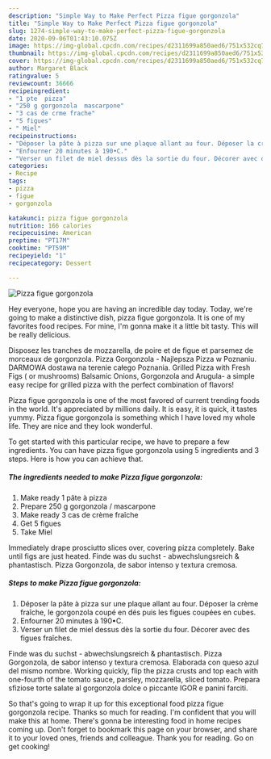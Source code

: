 ```yaml
---
description: "Simple Way to Make Perfect Pizza figue gorgonzola"
title: "Simple Way to Make Perfect Pizza figue gorgonzola"
slug: 1274-simple-way-to-make-perfect-pizza-figue-gorgonzola
date: 2020-09-06T01:43:10.075Z
image: https://img-global.cpcdn.com/recipes/d2311699a850aed6/751x532cq70/pizza-figue-gorgonzola-photo-principale-de-la-recette.jpg
thumbnail: https://img-global.cpcdn.com/recipes/d2311699a850aed6/751x532cq70/pizza-figue-gorgonzola-photo-principale-de-la-recette.jpg
cover: https://img-global.cpcdn.com/recipes/d2311699a850aed6/751x532cq70/pizza-figue-gorgonzola-photo-principale-de-la-recette.jpg
author: Margaret Black
ratingvalue: 5
reviewcount: 36666
recipeingredient:
- "1 pte  pizza"
- "250 g gorgonzola  mascarpone"
- "3 cas de crme frache"
- "5 figues"
- " Miel"
recipeinstructions:
- "Déposer la pâte à pizza sur une plaque allant au four. Déposer la crème fraîche, le gorgonzola coupé en dés puis les figues coupées en cubes."
- "Enfourner 20 minutes à 190•C."
- "Verser un filet de miel dessus dès la sortie du four. Décorer avec des figues fraîches."
categories:
- Recipe
tags:
- pizza
- figue
- gorgonzola

katakunci: pizza figue gorgonzola 
nutrition: 166 calories
recipecuisine: American
preptime: "PT17M"
cooktime: "PT59M"
recipeyield: "1"
recipecategory: Dessert

---
```



![Pizza figue gorgonzola](https://img-global.cpcdn.com/recipes/d2311699a850aed6/751x532cq70/pizza-figue-gorgonzola-photo-principale-de-la-recette.jpg)

Hey everyone, hope you are having an incredible day today. Today, we're going to make a distinctive dish, pizza figue gorgonzola. It is one of my favorites food recipes. For mine, I'm gonna make it a little bit tasty. This will be really delicious.

Disposez les tranches de mozzarella, de poire et de figue et parsemez de morceaux de gorgonzola. Pizza Gorgonzola - Najlepsza Pizza w Poznaniu. DARMOWA dostawa na terenie całego Poznania. Grilled Pizza with Fresh Figs ( or mushrooms) Balsamic Onions, Gorgonzola and Arugula- a simple easy recipe for grilled pizza with the perfect combination of flavors!

Pizza figue gorgonzola is one of the most favored of current trending foods in the world. It's appreciated by millions daily. It is easy, it is quick, it tastes yummy. Pizza figue gorgonzola is something which I have loved my whole life. They are nice and they look wonderful.


To get started with this particular recipe, we have to prepare a few ingredients. You can have pizza figue gorgonzola using 5 ingredients and 3 steps. Here is how you can achieve that.

<!--inarticleads1-->

##### The ingredients needed to make Pizza figue gorgonzola:

1. Make ready 1 pâte à pizza
1. Prepare 250 g gorgonzola / mascarpone
1. Make ready 3 cas de crème fraîche
1. Get 5 figues
1. Take  Miel


Immediately drape prosciutto slices over, covering pizza completely. Bake until figs are just heated. Finde was du suchst - abwechslungsreich &amp; phantastisch. Pizza Gorgonzola, de sabor intenso y textura cremosa. 

<!--inarticleads2-->

##### Steps to make Pizza figue gorgonzola:

1. Déposer la pâte à pizza sur une plaque allant au four. Déposer la crème fraîche, le gorgonzola coupé en dés puis les figues coupées en cubes.
1. Enfourner 20 minutes à 190•C.
1. Verser un filet de miel dessus dès la sortie du four. Décorer avec des figues fraîches.


Finde was du suchst - abwechslungsreich &amp; phantastisch. Pizza Gorgonzola, de sabor intenso y textura cremosa. Elaborada con queso azul del mismo nombre. Working quickly, flip the pizza crusts and top each with one-fourth of the tomato sauce, parsley, mozzarella, sliced tomato. Prepara sfiziose torte salate al gorgonzola dolce o piccante IGOR e panini farciti. 

So that's going to wrap it up for this exceptional food pizza figue gorgonzola recipe. Thanks so much for reading. I'm confident that you will make this at home. There's gonna be interesting food in home recipes coming up. Don't forget to bookmark this page on your browser, and share it to your loved ones, friends and colleague. Thank you for reading. Go on get cooking!
